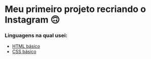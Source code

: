 # Meu primeiro projeto recriando o Instagram 🙃

### Linguagens na qual usei:

* [HTML básico](https://www.w3schools.com/html/)
* [CSS básico](https://developer.mozilla.org/pt-BR/docs/Web/CSS)

## 
